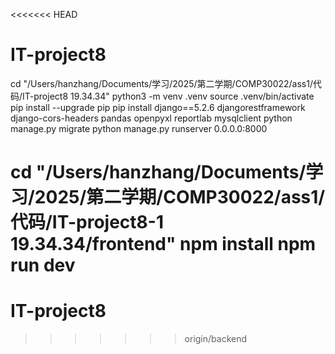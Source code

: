 <<<<<<< HEAD
# IT-project8
cd "/Users/hanzhang/Documents/学习/2025/第二学期/COMP30022/ass1/代码/IT-project8 19.34.34"
python3 -m venv .venv
source .venv/bin/activate
pip install --upgrade pip
pip install django==5.2.6 djangorestframework django-cors-headers pandas openpyxl reportlab mysqlclient
python manage.py migrate
python manage.py runserver 0.0.0.0:8000

cd "/Users/hanzhang/Documents/学习/2025/第二学期/COMP30022/ass1/代码/IT-project8-1 19.34.34/frontend"
npm install
npm run dev
=======
# IT-project8
>>>>>>> origin/backend

